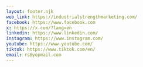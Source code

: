 ```yaml
---
layout: footer.njk
web_link: https://industrialstrengthmarketing.com/
facebook: https://www.facebook.com
x: https://x.com/?lang=en
linkedin: https://www.linkedin.com/
instagram: https://www.instagram.com/
youtube: https://www.youtube.com/
tiktok: https://www.tiktok.com/en/
email: rs@yopmail.com
---
```

